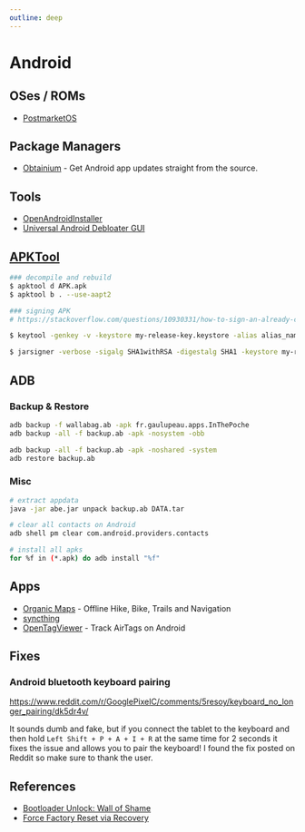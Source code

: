 ```yaml
---
outline: deep
---
```


# Android

## OSes / ROMs

- [PostmarketOS](https://postmarketos.org/)

## Package Managers

- [Obtainium](https://github.com/ImranR98/Obtainium) - Get Android app updates straight from the source.

## Tools

- [OpenAndroidInstaller](https://openandroidinstaller.org/#getting-started)
- [Universal Android Debloater GUI](https://github.com/0x192/universal-android-debloater)

## [APKTool](https://apktool.org/)

```bash
### decompile and rebuild
$ apktool d APK.apk
$ apktool b . --use-aapt2

### signing APK
# https://stackoverflow.com/questions/10930331/how-to-sign-an-already-compiled-apk

$ keytool -genkey -v -keystore my-release-key.keystore -alias alias_name -keyalg RSA -keysize 2048 -validity 10000

$ jarsigner -verbose -sigalg SHA1withRSA -digestalg SHA1 -keystore my-release-key.keystore my_application.apk alias_name
```

## ADB

### Backup & Restore

```bash
adb backup -f wallabag.ab -apk fr.gaulupeau.apps.InThePoche
adb backup -all -f backup.ab -apk -nosystem -obb

adb backup -all -f backup.ab -apk -noshared -system
adb restore backup.ab
```

### Misc

```bash
# extract appdata
java -jar abe.jar unpack backup.ab DATA.tar

# clear all contacts on Android
adb shell pm clear com.android.providers.contacts

# install all apks
for %f in (*.apk) do adb install "%f"
```

## Apps
- [Organic Maps](https://organicmaps.app/) - Offline Hike, Bike, Trails and Navigation
- [syncthing](https://github.com/Catfriend1/syncthing-android)
- [OpenTagViewer](https://github.com/parawanderer/OpenTagViewer) - Track AirTags on Android

## Fixes

### Android bluetooth keyboard pairing

<https://www.reddit.com/r/GooglePixelC/comments/5resoy/keyboard_no_longer_pairing/dk5dr4v/>

It sounds dumb and fake, but if you connect the tablet to the keyboard and then hold `Left Shift + P + A + I + R` at the same time for 2 seconds it fixes the issue and allows you to pair the keyboard! I found the fix posted on Reddit so make sure to thank the user.

## References
- [Bootloader Unlock: Wall of Shame](https://github.com/melontini/bootloader-unlock-wall-of-shame)
- [Force Factory Reset via Recovery](https://www.reddit.com/r/GalaxyS21/comments/zklby8/locked_out_of_your_phone_due_to_a_forgotten/)
